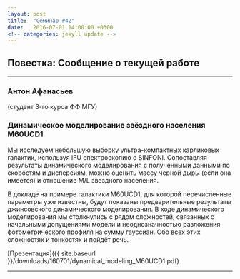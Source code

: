 ```yaml
---
layout: post
title:  "Семинар #42"
date:   2016-07-01 14:00:00 +0300
<!-- categories: jekyll update -->
---
```

## Повестка: Сообщение о текущей работе

***

### **Антон Афанасьев** 
(студент 3-го курса ФФ МГУ)

### Динамическое моделирование звёздного населения M60UCD1 

Мы исследуем небольшую выборку ультра-компактных карликовых галактик,
используя IFU спектроскопию c SINFONI. Сопоставляя результаты динамического
моделирования с полученными данными по скоростям и дисперсиям, можно оценить
массу черной дыры (если она имеется) и отношение M/L звездного населения.

В докладе на примере галактики М60UCD1, для которой перечисленные параметры
уже известны, будут показаны предварительные результаты джинсовского
динамического моделирования. В ходе динамического моделирования мы столкнулись
с рядом сложностей, связанных с начальными допущениями модели и
неоднозначностью разложения фотометрического профиля на сумму гауссиан. Обо
всех этих сложностях и тонкостях и пойдёт речь.

[Презентация]({{ site.baseurl  }}/downloads/160701/dynamical_modeling_М60UCD1.pdf)

***